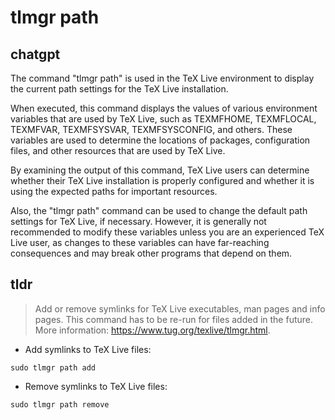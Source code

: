 # tlmgr path 
## chatgpt 
The command "tlmgr path" is used in the TeX Live environment to display the current path settings for the TeX Live installation.

When executed, this command displays the values of various environment variables that are used by TeX Live, such as TEXMFHOME, TEXMFLOCAL, TEXMFVAR, TEXMFSYSVAR, TEXMFSYSCONFIG, and others. These variables are used to determine the locations of packages, configuration files, and other resources that are used by TeX Live.

By examining the output of this command, TeX Live users can determine whether their TeX Live installation is properly configured and whether it is using the expected paths for important resources.

Also, the "tlmgr path" command can be used to change the default path settings for TeX Live, if necessary. However, it is generally not recommended to modify these variables unless you are an experienced TeX Live user, as changes to these variables can have far-reaching consequences and may break other programs that depend on them. 

## tldr 
 
> Add or remove symlinks for TeX Live executables, man pages and info pages.
> This command has to be re-run for files added in the future.
> More information: <https://www.tug.org/texlive/tlmgr.html>.

- Add symlinks to TeX Live files:

`sudo tlmgr path add`

- Remove symlinks to TeX Live files:

`sudo tlmgr path remove`
